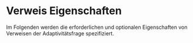 # Verweis Eigenschaften

Im Folgenden werden die erforderlichen und optionalen Eigenschaften von Verweisen der Adaptivitätsfrage spezifiziert.